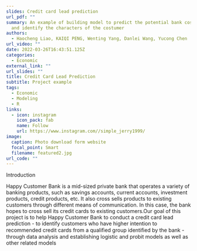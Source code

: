 ```yaml
---
slides: Credit card lead prediction
url_pdf: ""
summary: An example of building model to predict the potential bank costumer,
  and identify the characters of the costumer
authors:
  - Haocheng Liao, KAIQI PENG, Wenting Yang, Danlei Wang, Yucong Chen
url_video: ""
date: 2022-03-26T16:43:51.125Z
categories:
  - Economic
external_link: ""
url_slides: ""
title: Credit Card Lead Prediction
subtitle: Project example
tags:
  - Economic
  - Modeling
  - R
links:
  - icon: instagram
    icon_pack: fab
    name: Follow
    url: https://www.instagram.com//simple_jerry1999/
image:
  caption: Photo download form website
  focal_point: Smart
  filename: featured2.jpg
url_code: ""
---
```

<!--StartFragment-->

Introduction

Happy Customer Bank is a mid-sized private bank that operates a variety of banking products, such as savings accounts, current accounts, investment products, credit products, etc. It also cross sells products to existing customers through different means of communication. In this case, the bank hopes to cross sell its credit cards to existing customers.Our goal of this project is to help Happy Customer Bank to conduct a credit card lead prediction - to identify customers who have higher intention to recommended credit cards from a qualiﬁed group identiﬁed by the bank - through data analysis and establishing logistic and probit models as well as other related models

<!--EndFragment-->
